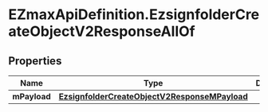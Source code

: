 # EZmaxApiDefinition.EzsignfolderCreateObjectV2ResponseAllOf

## Properties

Name | Type | Description | Notes
------------ | ------------- | ------------- | -------------
**mPayload** | [**EzsignfolderCreateObjectV2ResponseMPayload**](EzsignfolderCreateObjectV2ResponseMPayload.md) |  | 


